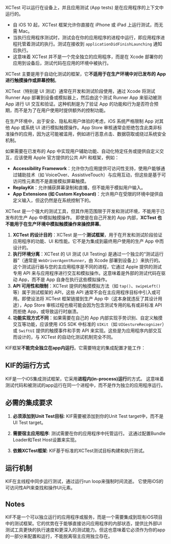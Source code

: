 XCTest 可以运行在设备上，并且应用测试 (App tests) 是在应用程序的上下文中运行的。

*   自 iOS 10 起，XCTest 框架允许你直接在 iPhone 或 iPad 上运行测试，而无需 Mac。
*   当执行应用程序测试时，测试会在你的应用程序的进程中运行，即应用程序进程托管着测试的执行。测试在接收到 `applicationDidFinishLaunching` 通知后执行。
*   这意味着 XCTest 并不是一个完全独立的应用程序，而是在 Xcode 部署你的应用到设备后，测试代码在应用的环境中被执行。

XCTest 主要是用于自动化测试的框架，它**不适用于在生产环境中对已发布的 App 进行触摸操作或屏幕控制**。

XCTest（特别是 UI 测试）通常在开发和测试阶段使用，通过 Xcode 将测试 Runner App 部署到设备或模拟器上，然后由这个测试 Runner App 来驱动被测 App 进行 UI 交互和验证。这种机制是为了验证 App 的功能和行为是否符合预期，而不是为了在用户使用时提供额外的控制功能。

在生产环境中，出于安全、隐私和用户体验的考虑，iOS 系统严格限制 App 对其他 App 或系统 UI 进行模拟触摸操作。App Store 审核通常会拒绝包含此类非标准操作的应用，因为这可能被滥用，例如进行恶意点击、数据窃取或绕过系统安全机制。

如果需要在已发布的 App 中实现用户辅助功能、自动化特定任务或提供自定义交互，应该使用 Apple 官方提供的公共 API 和框架，例如：
*   **Accessibility Framework**：允许你为应用提供可访问性支持，使用户能够通过辅助技术（如 VoiceOver、AssistiveTouch）与应用互动，但这些是基于可访问性元素而不是直接模拟屏幕触摸。
*   **ReplayKit**：允许捕获屏幕录制和直播，但不能用于模拟用户输入。
*   **App Extensions (如 Custom Keyboard)**：允许用户在受限的环境中提供自定义输入，但这仍然是在系统控制下的。

XCTest 是一个强大的测试工具，但其作用范围限于开发和测试环境，不能用于已发布的生产 App 中模拟触摸操作。
即使是在自己开发的 App 内部，**XCTest 也不能用于在生产环境中模拟触摸操作来操控屏幕**。

1.  **XCTest 的设计目的**：XCTest 是一个**测试框架**，用于在开发和测试阶段验证应用程序的功能、UI 和性能。它不是为集成到最终用户使用的生产 App 中而设计的。
2.  **执行环境分离**：XCTest 的 UI 测试 (UI Testing) 是通过一个独立的“测试运行器”（通常是 `WebDriverAgentRunner`，由 Xcode 部署到设备上）来执行的。这个测试运行器与您的主应用程序是不同的进程，它通过 Apple 提供的测试专用 API 来与应用程序进行交互和模拟操作。这意味着是外部的测试代码在驱动 App，而不是 App 自身在执行这些模拟操作。
3.  **API 可用性和限制**：XCTest 提供的触摸模拟方法（如 `tap()`、`swipeLeft()` 等）属于测试框架的 API，这些 API 通常不会在主应用程序目标中引入或可用。即使设法将 XCTest 框架链接到生产 App 中（这本身就违反了其设计用途），App Store 审核过程也极可能会因为包含测试专用的私有或非标准 API 而拒绝 App，或导致运行时崩溃。
4.  **功能实现方式不同**：如果需要在自己的 App 内部实现手势识别、自定义触摸交互等功能，应该使用 iOS SDK 中标准的 `UIKit`（如 `UIGestureRecognizer`）或 `SwiftUI` 提供的触摸事件和手势 API 来实现。这些是为应用程序内部交互而设计的，与 XCTest 的自动化测试机制完全不同。





KIF框架**不能完全独立在app内运行**。它需要特定的集成配置才能工作：

## KIF的运行方式

KIF是一个iOS集成测试框架，它采用**进程内(in-process)运行**的方式。 这意味着测试代码和被测试的app运行在同一个进程中，而不是作为独立的应用程序运行。

## 必需的集成要求

1. **必须添加到Unit Test目标**: KIF需要被添加到你的Unit Test target中，而不是UI Test target。 

2. **需要宿主应用程序**: 测试需要在你的应用程序中托管运行。   这通过配置Bundle Loader和Test Host设置来实现。 

3. **依赖XCTest框架**: KIF基于标准的XCTest测试目标构建和执行测试。

## 运行机制

KIF在主线程中同步运行测试，通过运行run loop来强制时间流逝。  它使用iOS的可访问性API来查找和操作UI元素。

## Notes

KIF不是一个可以独立运行的应用程序或服务，而是一个需要集成到现有iOS项目中的测试框架。它的优势在于能够直接访问应用程序的内部状态，提供比外部UI测试工具更快的执行速度和更深入的测试能力。但这也意味着它必须作为你的app的一部分来配置和运行，不能脱离宿主应用独立存在。

